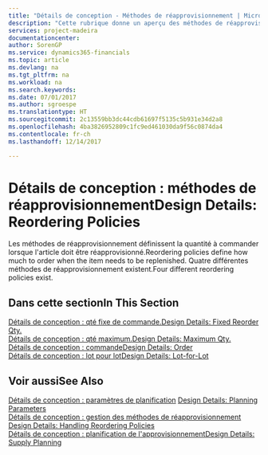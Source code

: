 ```yaml
---
title: "Détails de conception - Méthodes de réapprovisionnement | Microsoft Docs"
description: "Cette rubrique donne un aperçu des méthodes de réapprovisionnement."
services: project-madeira
documentationcenter: 
author: SorenGP
ms.service: dynamics365-financials
ms.topic: article
ms.devlang: na
ms.tgt_pltfrm: na
ms.workload: na
ms.search.keywords: 
ms.date: 07/01/2017
ms.author: sgroespe
ms.translationtype: HT
ms.sourcegitcommit: 2c13559bb3dc44cdb61697f5135c5b931e34d2a8
ms.openlocfilehash: 4ba3826952809c1fc9ed461030da9f56c0874da4
ms.contentlocale: fr-ch
ms.lasthandoff: 12/14/2017

---
```

# <a name="design-details-reordering-policies"></a><span data-ttu-id="7f73f-103">Détails de conception : méthodes de réapprovisionnement</span><span class="sxs-lookup"><span data-stu-id="7f73f-103">Design Details: Reordering Policies</span></span>
<span data-ttu-id="7f73f-104">Les méthodes de réapprovisionnement définissent la quantité à commander lorsque l'article doit être réapprovisionné.</span><span class="sxs-lookup"><span data-stu-id="7f73f-104">Reordering policies define how much to order when the item needs to be replenished.</span></span> <span data-ttu-id="7f73f-105">Quatre différentes méthodes de réapprovisionnement existent.</span><span class="sxs-lookup"><span data-stu-id="7f73f-105">Four different reordering policies exist.</span></span>  

## <a name="in-this-section"></a><span data-ttu-id="7f73f-106">Dans cette section</span><span class="sxs-lookup"><span data-stu-id="7f73f-106">In This Section</span></span>  
[<span data-ttu-id="7f73f-107">Détails de conception : qté fixe de commande.</span><span class="sxs-lookup"><span data-stu-id="7f73f-107">Design Details: Fixed Reorder Qty.</span></span>](design-details-fixed-reorder-qty.md)  
[<span data-ttu-id="7f73f-108">Détails de conception : qté maximum.</span><span class="sxs-lookup"><span data-stu-id="7f73f-108">Design Details: Maximum Qty.</span></span>](design-details-maximum-qty.md)  
[<span data-ttu-id="7f73f-109">Détails de conception : commande</span><span class="sxs-lookup"><span data-stu-id="7f73f-109">Design Details: Order</span></span>](design-details-order.md)  
[<span data-ttu-id="7f73f-110">Détails de conception : lot pour lot</span><span class="sxs-lookup"><span data-stu-id="7f73f-110">Design Details: Lot-for-Lot</span></span>](design-details-lot-for-lot.md)  

## <a name="see-also"></a><span data-ttu-id="7f73f-111">Voir aussi</span><span class="sxs-lookup"><span data-stu-id="7f73f-111">See Also</span></span>  
<span data-ttu-id="7f73f-112">[Détails de conception : paramètres de planification](design-details-planning-parameters.md) </span><span class="sxs-lookup"><span data-stu-id="7f73f-112">[Design Details: Planning Parameters](design-details-planning-parameters.md) </span></span>  
<span data-ttu-id="7f73f-113">[Détails de conception : gestion des méthodes de réapprovisionnement](design-details-handling-reordering-policies.md) </span><span class="sxs-lookup"><span data-stu-id="7f73f-113">[Design Details: Handling Reordering Policies](design-details-handling-reordering-policies.md) </span></span>  
[<span data-ttu-id="7f73f-114">Détails de conception : planification de l'approvisionnement</span><span class="sxs-lookup"><span data-stu-id="7f73f-114">Design Details: Supply Planning</span></span>](design-details-supply-planning.md)


